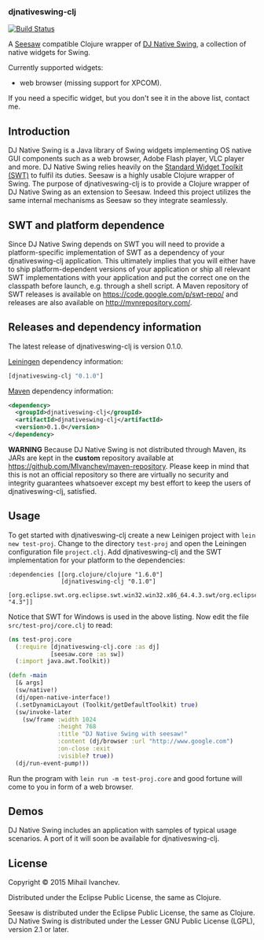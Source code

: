 ### djnativeswing-clj

[![Build Status](https://travis-ci.org/MIvanchev/djnativeswing-clj.svg?branch=master)](https://travis-ci.org/MIvanchev/djnativeswing-clj)

A [Seesaw](https://github.com/daveray/seesaw) compatible Clojure wrapper of [DJ Native Swing](http://djproject.sourceforge.net/ns/), a collection of native widgets for Swing.

Currently supported widgets:

* web browser (missing support for XPCOM).

If you need a specific widget, but you don't see it in the above list, contact me.

## Introduction

DJ Native Swing is a Java library of Swing widgets implementing OS native GUI components such as a web browser, Adobe Flash player, VLC player and more. DJ Native Swing relies heavily on the [Standard Widget Toolkit (SWT)](https://www.eclipse.org/swt/) to fulfil its duties. Seesaw is a highly usable Clojure wrapper of Swing. The purpose of djnativeswing-clj is to provide a Clojure wrapper of DJ Native Swing as an extension to Seesaw. Indeed this project utilizes the same internal mechanisms as Seesaw so they integrate seamlessly.

## SWT and platform dependence

Since DJ Native Swing depends on SWT you will need to provide a platform-specific implementation of SWT as a dependency of your djnativeswing-clj application. This ultimately implies that you will either have to ship platform-dependent versions of your application or ship all relevant SWT implementations with your application and put the correct one on the classpath before launch, e.g. through a shell script. A Maven repository of SWT releases is available on https://code.google.com/p/swt-repo/ and releases are also available on http://mvnrepository.com/.

## Releases and dependency information

The latest release of djnativeswing-clj is version 0.1.0.

[Leiningen](https://github.com/technomancy/leiningen) dependency information:

```clojure
[djnativeswing-clj "0.1.0"]
```

[Maven](http://maven.apache.org/) dependency information:

```xml
<dependency>
  <groupId>djnativeswing-clj</groupId>
  <artifactId>djnativeswing-clj</artifactId>
  <version>0.1.0</version>
</dependency>
```

**WARNING** Because DJ Native Swing is not distributed through Maven, its JARs are kept in the **custom** repository available at https://github.com/MIvanchev/maven-repository. Please keep in mind that this is not an official repository so there are virtually no security and integrity guarantees whatsoever except my best effort to keep the users of djnativeswing-clj, satisfied.

## Usage

To get started with djnativeswing-clj create a new Leinigen project with `lein new test-proj`. Change to the directory `test-proj` and open the Leiningen configuration file `project.clj`. Add djnativeswing-clj and the SWT implementation for your platform to the dependencies:

```
:dependencies [[org.clojure/clojure "1.6.0"]
               [djnativeswing-clj "0.1.0"]
               [org.eclipse.swt.org.eclipse.swt.win32.win32.x86_64.4.3.swt/org.eclipse.swt.win32.win32.x86_64 "4.3"]]
```

Notice that SWT for Windows is used in the above listing. Now edit the file `src/test-proj/core.clj` to read:

```clojure
(ns test-proj.core
  (:require [djnativeswing-clj.core :as dj]
            [seesaw.core :as sw])
  (:import java.awt.Toolkit))

(defn -main
  [& args]
  (sw/native!)
  (dj/open-native-interface!)
  (.setDynamicLayout (Toolkit/getDefaultToolkit) true)
  (sw/invoke-later
    (sw/frame :width 1024
              :height 768
              :title "DJ Native Swing with seesaw!"
              :content (dj/browser :url "http://www.google.com")
              :on-close :exit
              :visible? true))
  (dj/run-event-pump!))
```

Run the program with `lein run -m test-proj.core` and good fortune will come to you in form of a web browser.

## Demos

DJ Native Swing includes an application with samples of typical usage scenarios. A port of it will soon be available for djnativeswing-clj.

## License

Copyright © 2015 Mihail Ivanchev.

Distributed under the Eclipse Public License, the same as Clojure.

Seesaw is distributed under the Eclipse Public License, the same as Clojure.
DJ Native Swing is distributed under the Lesser GNU Public License (LGPL), version 2.1 or later.
